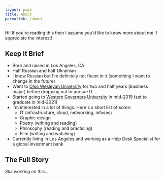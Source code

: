 ```yaml
---
layout: page
title: About
permalink: /about
---
```


Hi! If you're reading this then I assume you'd like to know more about me. I appreciate the interest!

## Keep It Brief

- Born and raised in Los Angeles, CA
- Half Russian and half Ukrainian
- I know Russian but I'm definitely not fluent in it (something I want to change in the future)
- Went to [Ohio Wesleyan University](https://owu.edu) for two and half years (business major) before dropping out to pursue IT
- Started going to [Western Governors University](https://wgu.edu) in mid-2019 (set to graduate in mid-2021)
- I'm interested in a lot of things. Here's a short list of some:
  - IT (infrastructure, cloud, networking, infosec)
  - Graphic design
  - Poetry (writing and reading)
  - Philosophy (reading and practicing)
  - Film (writing and watching)
- Currently living in Los Angeles and working as a Help Desk Specialist for a global investmant bank

## The Full Story

_Still working on this..._
